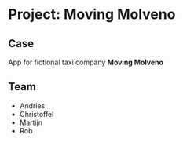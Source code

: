 ﻿# Project: Moving Molveno

## Case
App for fictional taxi company **Moving Molveno**

## Team
- Andries
- Christoffel
- Martijn
- Rob

